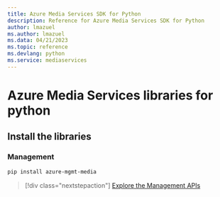 ```yaml
---
title: Azure Media Services SDK for Python
description: Reference for Azure Media Services SDK for Python
author: lmazuel
ms.author: lmazuel
ms.data: 04/21/2023
ms.topic: reference
ms.devlang: python
ms.service: mediaservices
---
```

# Azure Media Services libraries for python

## Install the libraries


### Management

```bash
pip install azure-mgmt-media
```
> [!div class="nextstepaction"]
> [Explore the Management APIs](/python/api/overview/azure/mediaservices/management)